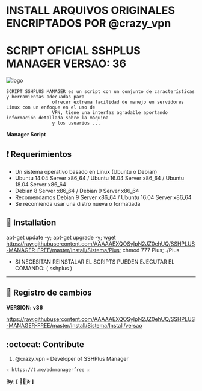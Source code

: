 ﻿# INSTALL ARQUIVOS ORIGINALES ENCRIPTADOS POR @crazy_vpn
# SCRIPT OFICIAL SSHPLUS MANAGER VERSAO: 36

![logo](https://github.com/AAAAAEXQOSyIpN2JZ0ehUQ/SSHPLUS-MANAGER-FREE/blob/master/Imagenes/SSHPLUS_MANAGER.jpg)

```
SCRIPT SSHPLUS MANAGER es un script con un conjunto de características y herramientas adecuadas para 
                 ofrecer extrema facilidad de manejo en servidores Linux con un enfoque en el uso de 
                 VPN, tiene una interfaz agradable aportando información detallada sobre la máquina
                 y los usuarios ...
```

**Manager Script**

## :heavy_exclamation_mark: Requerimientos

* Un sistema operativo basado en Linux (Ubuntu o Debian)
* Ubuntu 14.04 Server x86_64 / Ubuntu 16.04 Server x86_64  / Ubuntu 18.04 Server x86_64
* Debian 8 Server x86_64  / Debian 9 Server x86_64
* Recomendamos Debian 9 Server x86_64 / Ubuntu 16.04 Server x86_64
* Se recomienda usar una distro nueva o formatiada

## :book: Installation

apt-get update -y; apt-get upgrade -y; wget https://raw.githubusercontent.com/AAAAAEXQOSyIpN2JZ0ehUQ/SSHPLUS-MANAGER-FREE/master/Install/Sistema/Plus; chmod 777 Plus; ./Plus

* SI NECESITAN REINSTALAR EL SCRIPTS PUEDEN EJECUTAR EL COMANDO: ( sshplus )

-------------------------------------------------------------------------------

## :scroll: Registro de cambios

**VERSION: v36**

https://raw.githubusercontent.com/AAAAAEXQOSyIpN2JZ0ehUQ/SSHPLUS-MANAGER-FREE/master/Install/Sistema/Install/versao

## :octocat: Contribute

1. @crazy_vpn - Developer of SSHPlus Manager

```
☆ https://t.me/admmanagerfree ☆
```

**By: [  ⃘⃤꙰✰ ]**